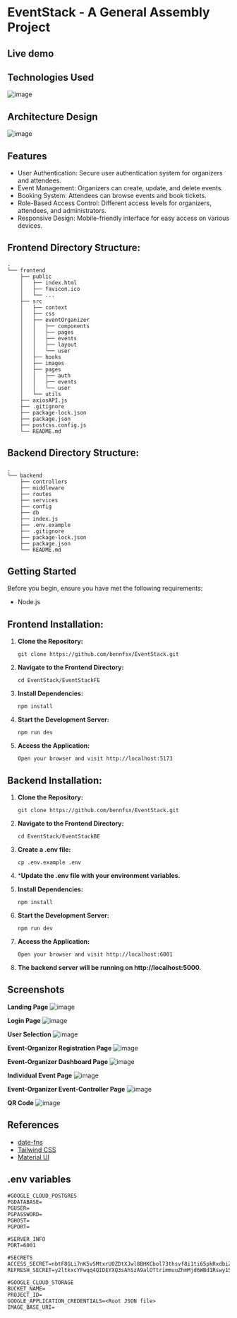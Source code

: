 # EventStack - A General Assembly Project

## Live demo


## Technologies Used
![image](https://github.com/bennfsx/EventStack/assets/44813216/455d21d9-8e46-4a9c-9611-13295646a915)



## Architecture Design
![image](https://github.com/bennfsx/EventStack/assets/44813216/896ce012-8937-4cfc-a806-bcc448c07230)

## Features
- User Authentication: Secure user authentication system for organizers and attendees.
- Event Management: Organizers can create, update, and delete events.
- Booking System: Attendees can browse events and book tickets.
- Role-Based Access Control: Different access levels for organizers, attendees, and administrators.
- Responsive Design: Mobile-friendly interface for easy access on various devices.

## Frontend Directory Structure:
```shell
.
└── frontend
    ├── public
    │   ├── index.html
    │   ├── favicon.ico
    │   └── ...
    ├── src   
    │   ├── context
    │   ├── css
    │   ├── eventOrganizer
    │   │   ├── components
    │   │   ├── pages
    │   │   ├── events
    │   │   ├── layout
    │   │   └── user
    │   ├── hooks
    │   ├── images
    │   ├── pages
    │   │   ├── auth
    │   │   ├── events
    │   │   └── user
    │   └── utils
    ├── axiosAPI.js
    ├── .gitignore
    ├── package-lock.json
    ├── package.json 
    ├── postcss.config.js
    └── README.md

```
## Backend Directory Structure:
```shell
.
└── backend
    ├── controllers
    ├── middleware
    ├── routes
    ├── services
    ├── config
    ├── db
    ├── index.js
    ├── .env.example
    ├── .gitignore
    ├── package-lock.json
    ├── package.json
    └── README.md
```


## Getting Started
Before you begin, ensure you have met the following requirements:
- Node.js



## Frontend Installation:

1. **Clone the Repository:**
   ```shell
   git clone https://github.com/bennfsx/EventStack.git
   ```
2. **Navigate to the Frontend Directory:**
   ```shell
   cd EventStack/EventStackFE
   ```
4. **Install Dependencies:**
   ```shell
   npm install
   ```
5. **Start the Development Server:**
   ```shell
   npm run dev
   ```
6. **Access the Application:**
   ```shell
   Open your browser and visit http://localhost:5173
    ```
## Backend Installation:
1. **Clone the Repository:**
   ```shell
   git clone https://github.com/bennfsx/EventStack.git
   ```
2. **Navigate to the Frontend Directory:**
   ```shell
   cd EventStack/EventStackBE
   ```
3. **Create a .env file:**
   ```shell
   cp .env.example .env
   ```
4. ***Update the .env file with your environment variables.**
   
5. **Install Dependencies:**
   ```shell
   npm install
   ```
6. **Start the Development Server:**
   ```shell
   npm run dev
   ```
7. **Access the Application:**
   ```shell
   Open your browser and visit http://localhost:6001
    ```
8. **The backend server will be running on http://localhost:5000.**

## Screenshots
**Landing Page**
![image](https://github.com/bennfsx/EventStack/assets/44813216/56f9d265-75ff-489d-adcb-bbec0e859b44)

**Login Page**
![image](https://github.com/bennfsx/EventStack/assets/44813216/496dc185-5107-43ff-9684-7cd3146a86f4)

**User Selection**
![image](https://github.com/bennfsx/EventStack/assets/44813216/a5913877-ad81-4781-bae1-17c203dba992)

**Event-Organizer Registration Page**
![image](https://github.com/bennfsx/EventStack/assets/44813216/c68d98c9-42cf-45d5-a34d-fb58dc9a3866)

**Event-Organizer Dashboard Page**
![image](https://github.com/bennfsx/EventStack/assets/44813216/aec3ee37-7eee-4bcb-b42b-107db26bd3da)

**Individual Event Page**
![image](https://github.com/bennfsx/EventStack/assets/44813216/65439703-623b-4b48-a0c2-dde4b0c2ef0a)

**Event-Organizer Event-Controller Page**
![image](https://github.com/bennfsx/EventStack/assets/44813216/5388158e-54bf-48a4-b260-ed9cff2e36a5)

**QR Code**
![image](https://github.com/bennfsx/EventStack/assets/44813216/137dc810-2fb3-476d-9c06-42eda516415a)




## References
- [date-fns](https://date-fns.org/v3.6.0/docs/format)
- [Tailwind CSS](https://tailwindcss.com/docs/installation)
- [Material UI](https://mui.com/material-ui/getting-started/)

## .env variables
```
#GOOGLE_CLOUD_POSTGRES
PGDATABASE=
PGUSER=
PGPASSWORD=
PGHOST=
PGPORT=

#SERVER_INFO
PORT=6001

#SECRETS
ACCESS_SECRET=nbtF8GLi7nK5vSMtxrUOZDtXJwl8BHKCbol73thsvf8i1ti65pkRxdbiZDLuq0C3VPABvxWS9sSBUNEcac1Web3YHB2LPw9hbyVK
REFRESH_SECRET=y2ltkxcYFwqq4QIDEYXQ3sAhSzA9alOTtrimmuuZhmMjd6WBd1Rswy15CVo2n0as7YznUY26hRvNDLfGFudGGnqD8x8pjVQtRs4H

#GOOGLE_CLOUD_STORAGE
BUCKET_NAME=
PROJECT_ID=
GOOGLE_APPLICATION_CREDENTIALS=<Root JSON file>
IMAGE_BASE_URI=
```
